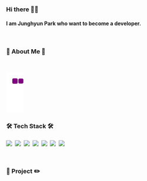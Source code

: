 <h3>Hi there 👀💕</h3>
<h4>I am Junghyun Park who want to become a developer.</h4><br>

<h3>🌈 About Me 🍒</h3><br>

![snake gif](https://github.com/taz-dev/taz-dev/blob/output/github-contribution-grid-snake.gif)

<h3>🛠 Tech Stack 🛠</h3>
<h3></h3>
<p>
<img src="https://img.shields.io/badge/Java-007396?style=flat-square&logo=Java&logoColor=white">&nbsp
<img src="https://img.shields.io/badge/JavaScript-FFCD12?style=flat-square&logo=JavaScript&logoColor=white">&nbsp
  <img src="https://img.shields.io/badge/Spring-6DB33F?style=flat-square&logo=Spring&logoColor=white">&nbsp
<img src="https://img.shields.io/badge/SpringBoot-6DB33F?style=flat-square&logo=SpringBoot&logoColor=white">&nbsp
<img src="https://img.shields.io/badge/Oracle-ED0000?style=flat-square&logo=Oracle&logoColor=white">&nbsp
<img src="https://img.shields.io/badge/MySQL-4479A1?style=flat-square&logo=MySQL&logoColor=white">&nbsp
<img src="https://img.shields.io/badge/Android-3DDC84?style=flat-square&logo=Android&logoColor=white">&nbsp
</p><br>
<h3>📕 Project ✏️</h3>

